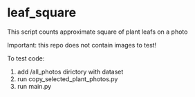 # leaf_square
This script counts approximate square of plant leafs on a photo 

Important: this repo does not contain images to test!

To test code:
1. add /all_photos dirictory with dataset
2. run copy_selected_plant_photos.py
3. run main.py
